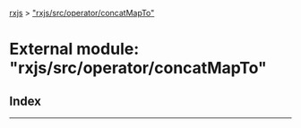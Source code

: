 [rxjs](../README.md) > ["rxjs/src/operator/concatMapTo"](../modules/_rxjs_src_operator_concatmapto_.md)

# External module: "rxjs/src/operator/concatMapTo"

## Index

---

